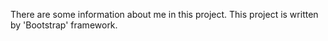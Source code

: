 There are some information about me in this project.
This project is written by 'Bootstrap' framework.
